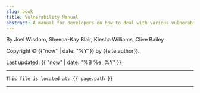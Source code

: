 ```yaml
---
slug: book
title: Vulnerability Manual
abstract: A manual for developers on how to deal with various vulnerabilities in the C, Python, and PHP programming languages.
---
```


By Joel Wisdom, Sheena-Kay Blair, Kiesha Williams, Clive Bailey

Copyright &copy; {{"now" | date: "%Y"}} by {{site.author}}.

Last updated: {{ "now" | date: "%B %e, %Y" }}


---
```
This file is located at: {{ page.path }}
```
---
